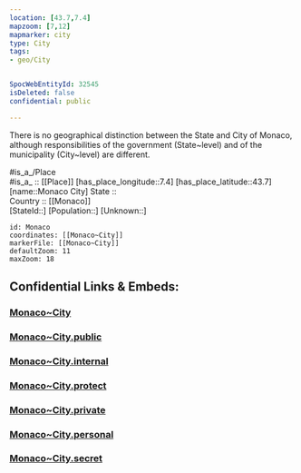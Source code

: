 ```yaml
---
location: [43.7,7.4] 
mapzoom: [7,12] 
mapmarker: city 
type: City
tags:
- geo/City


SpocWebEntityId: 32545
isDeleted: false
confidential: public

---
```


There is no geographical distinction between the State and City of Monaco,
although responsibilities of the government (State~level) and of the municipality (City~level) are different.

#is_a_/Place  
#is_a_ :: [[Place]] 
[has_place_longitude::7.4] 
[has_place_latitude::43.7] 
[name::Monaco City] 
State ::  
Country :: [[Monaco]]  
[StateId::] 
[Population::] 
[Unknown::] 


```leaflet
id: Monaco
coordinates: [[Monaco~City]] 
markerFile: [[Monaco~City]] 
defaultZoom: 11 
maxZoom: 18
```


## Confidential Links & Embeds: 

### [Monaco~City](/_Standards/Earth/Continent/Europe/Europe~West/Monaco/City/Monaco~City.md) 

### [Monaco~City.public](/_public/Earth/Continent/Europe/Europe~West/Monaco/City/Monaco~City.public.md) 

### [Monaco~City.internal](/_internal/Earth/Continent/Europe/Europe~West/Monaco/City/Monaco~City.internal.md) 

### [Monaco~City.protect](/_protect/Earth/Continent/Europe/Europe~West/Monaco/City/Monaco~City.protect.md) 

### [Monaco~City.private](/_private/Earth/Continent/Europe/Europe~West/Monaco/City/Monaco~City.private.md) 

### [Monaco~City.personal](/_personal/Earth/Continent/Europe/Europe~West/Monaco/City/Monaco~City.personal.md) 

### [Monaco~City.secret](/_secret/Earth/Continent/Europe/Europe~West/Monaco/City/Monaco~City.secret.md)

